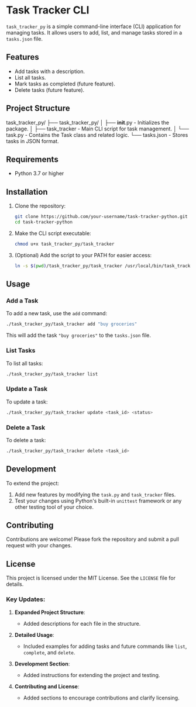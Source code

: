 # Task Tracker CLI

`task_tracker_py` is a simple command-line interface (CLI) application for managing tasks. It allows users to add, list, and manage tasks stored in a `tasks.json` file.

## Features

- Add tasks with a description.
- List all tasks.
- Mark tasks as completed (future feature).
- Delete tasks (future feature).

## Project Structure
task_tracker_py/
├── task_tracker_py/
│   ├── __init__.py - Initializes the package.
│   ├── task_tracker - Main CLI script for task management.
│   └── task.py - Contains the Task class and related logic.
└── tasks.json - Stores tasks in JSON format.

## Requirements

- Python 3.7 or higher

## Installation

1. Clone the repository:
   ```bash
   git clone https://github.com/your-username/task-tracker-python.git
   cd task-tracker-python
   ```

2. Make the CLI script executable:
   ```bash
   chmod u+x task_tracker_py/task_tracker
   ```

3. (Optional) Add the script to your PATH for easier access:
   ```bash
   ln -s $(pwd)/task_tracker_py/task_tracker /usr/local/bin/task_tracker
   ```

## Usage

### Add a Task

To add a new task, use the `add` command:
```bash
./task_tracker_py/task_tracker add "buy groceries"
```
This will add the task `"buy groceries"` to the `tasks.json` file.

### List Tasks

To list all tasks:
```bash
./task_tracker_py/task_tracker list
```

### Update a Task

To update a task:
```bash
./task_tracker_py/task_tracker update <task_id> <status>
```

### Delete a Task

To delete a task:
```bash
./task_tracker_py/task_tracker delete <task_id>
```

## Development

To extend the project:
1. Add new features by modifying the `task.py` and `task_tracker` files.
2. Test your changes using Python's built-in `unittest` framework or any other testing tool of your choice.

## Contributing

Contributions are welcome! Please fork the repository and submit a pull request with your changes.

## License

This project is licensed under the MIT License. See the `LICENSE` file for details.

### Key Updates:
1. **Expanded Project Structure**:
   - Added descriptions for each file in the structure.

2. **Detailed Usage**:
   - Included examples for adding tasks and future commands like `list`, `complete`, and `delete`.

3. **Development Section**:
   - Added instructions for extending the project and testing.

4. **Contributing and License**:
   - Added sections to encourage contributions and clarify licensing.